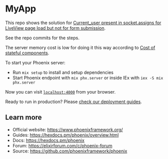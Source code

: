 # MyApp

This repo shows the solution for
[Current_user present in socket.assigns for LiveView page load but not for form submission](https://elixirforum.com/t/current-user-present-in-socket-assigns-for-liveview-page-load-but-not-for-form-submission/54282).

See the repo commits for the steps.

The server memory cost is low for doing it this way according to
[Cost of stateful components](https://hexdocs.pm/phoenix_live_view/Phoenix.LiveComponent.html#module-cost-of-stateful-components).

To start your Phoenix server:

  * Run `mix setup` to install and setup dependencies
  * Start Phoenix endpoint with `mix phx.server` or inside IEx with `iex -S mix phx.server`

Now you can visit [`localhost:4000`](http://localhost:4000) from your browser.

Ready to run in production? Please [check our deployment guides](https://hexdocs.pm/phoenix/deployment.html).

## Learn more

  * Official website: https://www.phoenixframework.org/
  * Guides: https://hexdocs.pm/phoenix/overview.html
  * Docs: https://hexdocs.pm/phoenix
  * Forum: https://elixirforum.com/c/phoenix-forum
  * Source: https://github.com/phoenixframework/phoenix
